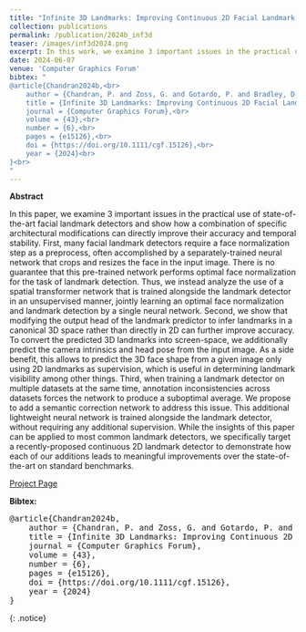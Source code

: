 ```yaml
---
title: "Infinite 3D Landmarks: Improving Continuous 2D Facial Landmark Detection"
collection: publications
permalink: /publication/2024b_inf3d
teaser: /images/inf3d2024.png
excerpt: In this work, we examine 3 important issues in the practical use of state-of-the-art facial landmark detectors and show how a combination of specific architectural modifications can directly improve their accuracy and temporal stability. [[Project Page]](https://studios.disneyresearch.com/2024/06/07/infinite-3d-landmarks-improving-continuous-2d-facial-landmark-detection/)
date: 2024-06-07
venue: 'Computer Graphics Forum'
bibtex: "
@article{Chandran2024b,<br>
    author = {Chandran, P. and Zoss, G. and Gotardo, P. and Bradley, D.},<br>
    title = {Infinite 3D Landmarks: Improving Continuous 2D Facial Landmark Detection},<br>
    journal = {Computer Graphics Forum},<br>
    volume = {43},<br>
    number = {6},<br>
    pages = {e15126},<br>
    doi = {https://doi.org/10.1111/cgf.15126},<br>
    year = {2024}<br>
}<br>
"
---
```


**Abstract**
<p>
In this paper, we examine 3 important issues in the practical use of state-of-the-art facial landmark detectors and show how a combination of specific architectural modifications can directly improve their accuracy and temporal stability. First, many facial landmark detectors require a face normalization step as a preprocess, often accomplished by a separately-trained neural network that crops and resizes the face in the input image. There is no guarantee that this pre-trained network performs optimal face normalization for the task of landmark detection. Thus, we instead analyze the use of a spatial transformer network that is trained alongside the landmark detector in an unsupervised manner, jointly learning an optimal face normalization and landmark detection by a single neural network. Second, we show that modifying the output head of the landmark predictor to infer landmarks in a canonical 3D space rather than directly in 2D can further improve accuracy. To convert the predicted 3D landmarks into screen-space, we additionally predict the camera intrinsics and head pose from the input image. As a side benefit, this allows to predict the 3D face shape from a given image only using 2D landmarks as supervision, which is useful in determining landmark visibility among other things. Third, when training a landmark detector on multiple datasets at the same time, annotation inconsistencies across datasets forces the network to produce a suboptimal average. We propose to add a semantic correction network to address this issue. This additional lightweight neural network is trained alongside the landmark detector, without requiring any additional supervision. While the insights of this paper can be applied to most common landmark detectors, we specifically target a recently-proposed continuous 2D landmark detector to demonstrate how each of our additions leads to meaningful improvements over the state-of-the-art on standard benchmarks.
</p>

[Project Page](https://studios.disneyresearch.com/2024/06/07/infinite-3d-landmarks-improving-continuous-2d-facial-landmark-detection/)

**Bibtex:** 
<pre>
@article{Chandran2024b,
    author = {Chandran, P. and Zoss, G. and Gotardo, P. and Bradley, D.},
    title = {Infinite 3D Landmarks: Improving Continuous 2D Facial Landmark Detection},
    journal = {Computer Graphics Forum},
    volume = {43},
    number = {6},
    pages = {e15126},
    doi = {https://doi.org/10.1111/cgf.15126},
    year = {2024}
}
</pre>
{: .notice}